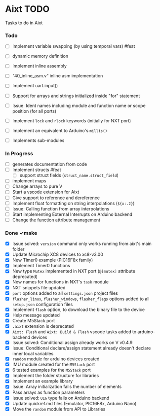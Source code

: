 # Aixt TODO

Tasks to do in Aixt


### Todo

- [ ] Implement variable swapping (by using temporal vars) #feat
- [ ] dynamic memory definition
- [ ] Implement inline assembly
- [ ] "40_inline_asm.v" inline asm implementation
- [ ] Implement uart.input()
- [ ] Support for arrays and strings initialized inside "for" statement
- [ ] Issue: Ident names including module and function name or scope position (for all ports)
- [ ] Implement `lock` and `rlock` keywords (initially for NXT port)
- [ ] Implement an equivalent to Arduino's `millis()`
- [ ] Implements sub-modules


### In Progress

- [ ] generates documentation from code
- [ ] Implement structs #feat
    - [ ] support struct fields (`struct_name.struct_field`)
- [ ] implement maps
- [ ] Change arrays to pure V
- [ ] Start a vscode extension for Aixt
- [ ] Give support to reference and dereference
- [ ] Implement float formatting on string interpolations (`${x:.2}`)
- [ ] Issue: Calling function from array interpolations
- [ ] Start implementing External Interrupts on Arduino backend
- [ ] Change the function attribute management

### Done ✓make

- [x] Issue solved: `version` command only works running from aixt's main folder
- [x] Update Microchip XC8 devices to xc8-v3.00
- [x] New Timer0 example (PIC16F8x family)
- [x] Implement Timer0 functions
- [x] New type `Mutex` implemented in NXT port (`@[mutex]` attribute deprecated) 
- [x] New names for functions in NXT's `task` module
- [x] NXT snippets file updated
- [x] `port` options added to all `settings.json` project files
- [x] `flasher_linux`, `flasher_windows`, `flasher_flags` options added to all `setup.json` configuration files
- [x] Implement `flash` option, to download the binary file to the device
- [x] Help message updated
- [x] Create M5Stack port
- [x] `.aixt` extension is deprecated
- [x] `Aixt: Flash` and `Aixt: Build & Flash` vscode tasks added to arduino-backend devices 
- [x] Issue solved: Conditional assign already works on V v0.4.9
- [x] Issue: Conditional declare/assign statement already doesn't declare inner local variables
- [x] `random` module for arduino devices created
- [x] IMU module created for the `M5Stack` port 
- [x] 6 tested examples for the `M5Stack` port 
- [x] Implement the folder structure for libraries
- [x] Implement an example library
- [x] Issue: Array initialization fails the number of elements
- [x] Pass arrays as function parameters
- [x] Issue solved: `U16` type fails on Arduino backend
- [x] Update quickref.md files (Emulator, PIC16F8x, Arduino Nano) 
- [x] Move the `random` module from API to Libraries  